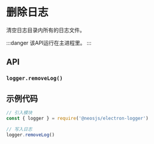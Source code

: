 # 删除日志

清空日志目录内所有的日志文件。

:::danger
该API运行在主进程里。
:::

## API 
### `logger.removeLog()`
###

## 示例代码
```js
// 引入模块
const { logger } = require('@neosjs/electron-logger')

// 写入日志
logger.removeLog()
```


